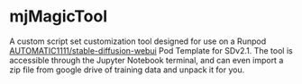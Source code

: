 # mjMagicTool
A custom script set customization tool designed for use on a Runpod [AUTOMATIC1111/stable-diffusion-webui](https://github.com/AUTOMATIC1111/stable-diffusion-webui) Pod Template for SDv2.1. The tool is accessible through the Jupyter Notebook terminal, and can even import a zip file from google drive of training data and unpack it for you.
